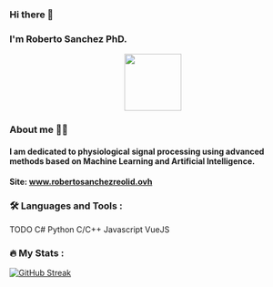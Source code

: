 ### Hi there 👋
### I'm Roberto Sanchez PhD.
<div id="header" align="center">
  <img src="https://media.giphy.com/media/M9gbBd9nbDrOTu1Mqx/giphy.gif" width="100"/>
</div>

### About me 🙇‍♂️
#### I am dedicated to physiological signal processing using advanced methods based on Machine Learning and Artificial Intelligence.
#### Site: www.robertosanchezreolid.ovh

### 🛠️ Languages and Tools :
TODO
C#
Python
C/C++
Javascript
VueJS


### 🔥 My Stats :
[![GitHub Streak](https://streak-stats.demolab.com?user=marchanero&theme=dark&border_radius=5&card_width=530)](https://git.io/streak-stats)


